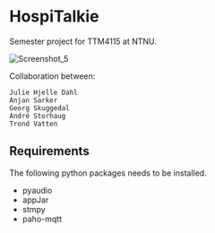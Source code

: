 # HospiTalkie
Semester project for TTM4115 at NTNU. 

![Screenshot_5](https://user-images.githubusercontent.com/55386744/115213128-84cd0500-a101-11eb-93ea-ef582e33a57f.png)


Collaboration between:
```
Julie Hjelle Dahl
Anjan Sarker
Georg Skuggedal
André Storhaug
Trond Vatten
```



## Requirements
The following python packages needs to be installed.
* pyaudio
* appJar
* stmpy
* paho-mqtt
